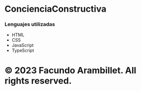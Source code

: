 # ConcienciaConstructiva



### Lenguajes utilizadas 

- HTML
- CSS
- JavaScript
- TypeScript

# © 2023 Facundo Arambillet. All rights reserved.